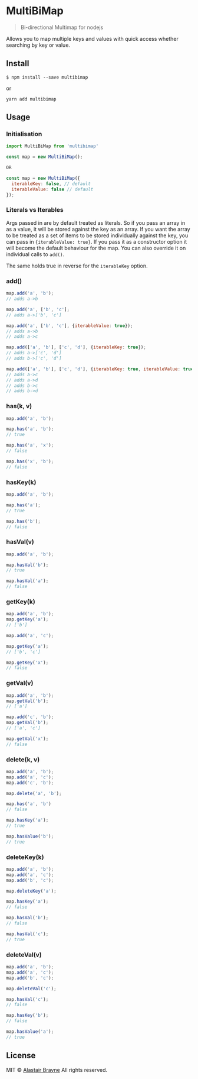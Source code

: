 # MultiBiMap 

> Bi-directional Multimap for nodejs

Allows you to map multiple keys and values with quick access whether searching by key or value. 


## Install

```
$ npm install --save multibimap
```

or 

```
yarn add multibimap
```

## Usage

### Initialisation

```js
import MultiBiMap from 'multibimap'

const map = new MultiBiMap();

OR 

const map = new MultiBiMap({
  iterableKey: false, // default
  iterableValue: false // default
});

```


### Literals vs Iterables

Args passed in are by default treated as literals. So if you pass an array in as a value, it will be stored against the key as an array. If you want the array to be treated as a set of items to be stored individually against the key, you can pass in `{iterableValue: true}`. If you pass it as a constructor option it will become the default behaviour for the map. You can also override it on individual calls to `add()`.

The same holds true in reverse for the `iterableKey` option.

### add()

```js
map.add('a', 'b');
// adds a->b

map.add('a', ['b', 'c'];
// adds a->['b', 'c']

map.add('a', ['b', 'c'], {iterableValue: true});
// adds a->b
// adds a->c

map.add(['a', 'b'], ['c', 'd'], {iterableKey: true});
// adds a->['c', 'd']
// adds b->['c', 'd']

map.add(['a', 'b'], ['c', 'd'], {iterableKey: true, iterableValue: true});
// adds a->c
// adds a->d
// adds b->c
// adds b->d
```

### has(k, v)

```js
map.add('a', 'b');

map.has('a', 'b');
// true

map.has('a', 'x');
// false

map.has('x', 'b');
// false
```

### hasKey(k)

```js
map.add('a', 'b');

map.has('a');
// true

map.has('b');
// false
```

### hasVal(v)

```js
map.add('a', 'b');

map.hasVal('b');
// true

map.hasVal('a');
// false
```

### getKey(k)

```js
map.add('a', 'b');
map.getKey('a');
// ['b']

map.add('a', 'c');

map.getKey('a');
// ['b', 'c']

map.getKey('x');
// false
```

### getVal(v)

```js
map.add('a', 'b');
map.getVal('b');
// ['a']

map.add('c', 'b');
map.getVal('b');
// ['a', 'c']

map.getVal('x');
// false
```


### delete(k, v)

```js
map.add('a', 'b');
map.add('a', 'c');
map.add('c', 'b');

map.delete('a', 'b');

map.has('a', 'b')
// false

map.hasKey('a');
// true

map.hasValue('b');
// true
```

### deleteKey(k)

```js
map.add('a', 'b');
map.add('a', 'c');
map.add('b', 'c');

map.deleteKey('a');

map.hasKey('a');
// false

map.hasVal('b');
// false

map.hasVal('c');
// true
```


### deleteVal(v)

```js
map.add('a', 'b');
map.add('a', 'c');
map.add('b', 'c');

map.deleteVal('c');

map.hasVal('c');
// false

map.hasKey('b');
// false

map.hasValue('a');
// true
```

## License

MIT © [Alastair Brayne](mailto:al@perchten.co.uk) All rights reserved.
